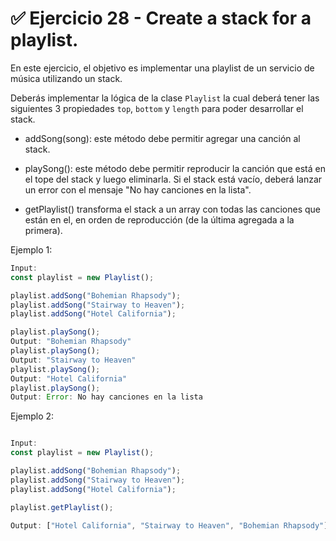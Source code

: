 # ✅ Ejercicio 28 - Create a stack for a playlist.

En este ejercicio, el objetivo es implementar una playlist de un servicio de música utilizando un stack.

Deberás implementar la lógica de la clase `Playlist` la cual deberá tener las siguientes 3 propiedades `top`, `bottom` y `length` para poder desarrollar el stack.

- addSong(song): este método debe permitir agregar una canción al stack.

- playSong(): este método debe permitir reproducir la canción que está en el tope del stack y luego eliminarla. Si el stack está vacío, deberá lanzar un error con el mensaje "No hay canciones en la lista".

- getPlaylist() transforma el stack a un array con todas las canciones que están en el, en orden de reproducción (de la última agregada a la primera).

Ejemplo 1:

```jsx
Input:
const playlist = new Playlist();

playlist.addSong("Bohemian Rhapsody");
playlist.addSong("Stairway to Heaven");
playlist.addSong("Hotel California");

playlist.playSong();
Output: "Bohemian Rhapsody"
playlist.playSong();
Output: "Stairway to Heaven"
playlist.playSong();
Output: "Hotel California"
playlist.playSong();
Output: Error: No hay canciones en la lista
```

Ejemplo 2:

```jsx

Input:
const playlist = new Playlist();

playlist.addSong("Bohemian Rhapsody");
playlist.addSong("Stairway to Heaven");
playlist.addSong("Hotel California");

playlist.getPlaylist();

Output: ["Hotel California", "Stairway to Heaven", "Bohemian Rhapsody"]

```
